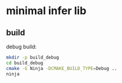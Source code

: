 # minimal infer lib

## build

debug build:

```bash
mkdir -p build_debug
cd build_debug
cmake -G Ninja -DCMAKE_BUILD_TYPE=Debug ..
ninja
```